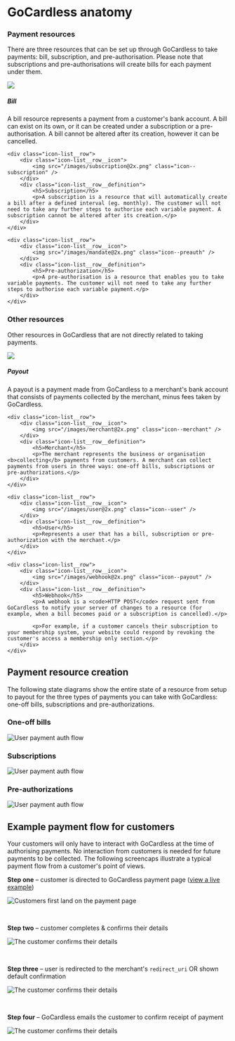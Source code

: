 # GoCardless anatomy

### Payment resources
There are three resources that can be set up through GoCardless to take payments: bill, subscription, and pre-authorisation. Please note that subscriptions and pre-authorisations will create bills for each payment under them.

<div class="icon-list">
    <div class="icon-list__row">
        <div class="icon-list__row__icon">
            <img src="/images/bill@2x.png" class="icon--bill" />
        </div>
        <div class="icon-list__row__definition">
            <h5>Bill</h5>
            <p>A bill resource represents a payment from a customer's bank account. A bill can exist on its own, or it can be created under a subscription or a pre-authorisation. A bill cannot be altered after its creation, however it can be cancelled.</p>
        </div>
    </div>

    <div class="icon-list__row">
        <div class="icon-list__row__icon">
            <img src="/images/subscription@2x.png" class="icon--subscription" />
        </div>
        <div class="icon-list__row__definition">
            <h5>Subscription</h5>
            <p>A subscription is a resource that will automatically create a bill after a defined interval (eg. monthly). The customer will not need to take any further steps to authorise each variable payment. A subscription cannot be altered after its creation.</p>
        </div>
    </div>

    <div class="icon-list__row">
        <div class="icon-list__row__icon">
            <img src="/images/mandate@2x.png" class="icon--preauth" />
        </div>
        <div class="icon-list__row__definition">
            <h5>Pre-authorization</h5>
            <p>A pre-authorisation is a resource that enables you to take variable payments. The customer will not need to take any further steps to authorise each variable payment.</p>
        </div>
    </div>
</div>

### Other resources
Other resources in GoCardless that are not directly related to taking payments.

<div class="icon-list">
    <div class="icon-list__row">
        <div class="icon-list__row__icon">
            <img src="/images/payout@2x.png" class="icon--payout" />
        </div>
        <div class="icon-list__row__definition">
            <h5>Payout</h5>
            <p>A payout is a payment made from GoCardless to a merchant's bank account that consists of payments collected by the merchant, minus fees taken by GoCardless.</p>
        </div>
    </div>

    <div class="icon-list__row">
        <div class="icon-list__row__icon">
            <img src="/images/merchant@2x.png" class="icon--merchant" />
        </div>
        <div class="icon-list__row__definition">
            <h5>Merchant</h5>
            <p>The merchant represents the business or organisation <b>collecting</b> payments from customers. A merchant can collect payments from users in three ways: one-off bills, subscriptions or pre-authorizations.</p>
        </div>
    </div>

    <div class="icon-list__row">
        <div class="icon-list__row__icon">
            <img src="/images/user@2x.png" class="icon--user" />
        </div>
        <div class="icon-list__row__definition">
            <h5>User</h5>
            <p>Represents a user that has a bill, subscription or pre-authorization with the merchant.</p>
        </div>
    </div>

    <div class="icon-list__row">
        <div class="icon-list__row__icon">
            <img src="/images/webhook@2x.png" class="icon--payout" />
        </div>
        <div class="icon-list__row__definition">
            <h5>Webhook</h5>
            <p>A webhook is a <code>HTTP POST</code> request sent from GoCardless to notify your server of changes to a resource (for example, when a bill becomes paid or a subscription is cancelled).</p>

            <p>For example, if a customer cancels their subscription to your membership system, your website could respond by revoking the customer's access a membership only section.</p>
        </div>
    </div>
</div>

## Payment resource creation

The following state diagrams show the entire state of a resource from setup to payout for the three types of payments you can take with GoCardless: one-off bills, subscriptions and pre-authorizations.

### One-off bills

![User payment auth flow](/images/flow-bill@2x.png)

### Subscriptions

![User payment auth flow](/images/flow-subscription@2x.png)

### Pre-authorizations

![User payment auth flow](/images/flow-preauth@2x.png)

## Example payment flow for customers

Your customers will only have to interact with GoCardless at the time of authorising payments. No interaction from customers is needed for future payments to be collected. The following screencaps illustrate a typical payment flow from a customer's point of views.

**Step one** – customer is directed to GoCardless payment page ([view a live example](https://gocardless.com/example-checkout))

![Customers first land on the payment page](/images/user-flow-1.png)

<br>

**Step two** – customer completes & confirms their details

![The customer confirms their details](/images/user-flow-2.png)

<br>

**Step three** – user is redirected to the merchant's `redirect_uri` OR shown default confirmation

![The customer confirms their details](/images/user-flow-4.png)

<br>

**Step four** – GoCardless emails the customer to confirm receipt of payment

![The customer confirms their details](/images/user-flow-3.png)


